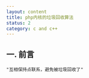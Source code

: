 ```yaml
---
layout: content
title: php内核的垃圾回收算法
status: 2 
category: c and c++
---
```


## 一. 前言

    "互相保持点联系，避免被垃圾回收了"